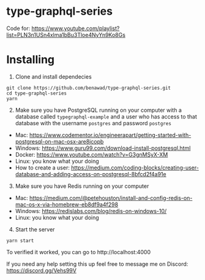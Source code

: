 # type-graphql-series

Code for: https://www.youtube.com/playlist?list=PLN3n1USn4xlma1bBu3Tloe4NyYn9Ko8Gs

# Installing

1. Clone and install dependecies
```
git clone https://github.com/benawad/type-graphql-series.git
cd type-graphql-series
yarn
```
2. Make sure you have PostgreSQL running on your computer with a database called `typegraphql-example` and a user who has access to that database with the username `postgres` and password `postgres`
* Mac: https://www.codementor.io/engineerapart/getting-started-with-postgresql-on-mac-osx-are8jcopb
* Windows: https://www.guru99.com/download-install-postgresql.html
* Docker: https://www.youtube.com/watch?v=G3gnMSyX-XM
* Linux: you know what your doing
* How to create a user: https://medium.com/coding-blocks/creating-user-database-and-adding-access-on-postgresql-8bfcd2f4a91e

3. Make sure you have Redis running on your computer
* Mac: https://medium.com/@petehouston/install-and-config-redis-on-mac-os-x-via-homebrew-eb8df9a4f298
* Windows: https://redislabs.com/blog/redis-on-windows-10/
* Linux: you know what your doing

4. Start the server
```
yarn start
```
To verified it worked, you can go to http://localhost:4000

If you need any help setting this up feel free to message me on Discord: https://discord.gg/Vehs99V